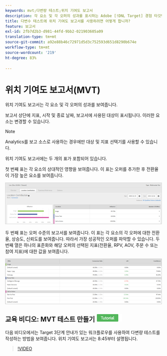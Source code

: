 ```yaml
---
keywords: mvt;다변량 테스트;위치 기여도 보고서
description: 각 요소 및 각 오퍼의 성과를 표시하는 Adobe [!DNL Target] 경험 타깃팅 활동에 위치 기여도 보고서를 사용하는 방법에 대해 알아봅니다.
title: 다변수 테스트에 위치 기여도 보고서를 사용하려면 어떻게 합니까?
feature: 보고서
exl-id: 2fb7d2b3-d981-44fd-9bb2-021903605a09
translation-type: tm+mt
source-git-commit: a92e88b46c72971d5d3c752593d651d8290b674e
workflow-type: tm+mt
source-wordcount: '219'
ht-degree: 83%

---
```


# 위치 기여도 보고서(MVT)

위치 기여도 보고서는 각 요소 및 각 오퍼의 성과를 보여줍니다.

보고서 상단에 지표, 시작 및 종료 날짜, 보고서에 사용된 대상이 표시됩니다. 이러한 요소는 변경할 수 있습니다.

>[!NOTE]
>
>Analytics를 보고 소스로 사용하는 경우에만 대상 및 지표 선택기를 사용할 수 있습니다.

위치 기여도 보고서에는 두 개의 표가 포함되어 있습니다.

첫 번째 표는 각 요소의 상대적인 영향을 보여줍니다. 이 표는 오퍼를 추가한 후 전환율이 가장 높은 요소를 보여줍니다.

![](assets/locationcontributiontop.png)

두 번째 표는 오퍼 수준의 보고서를 보여줍니다. 이 표는 각 요소의 각 오퍼에 대한 전환율, 상승도, 신뢰도를 보여줍니다. 따라서 가장 성공적인 오퍼를 파악할 수 있습니다. 두 번째 열은 하나의 표준화와 해당 오퍼의 선택된 지표(전환율, RPV, AOV, 주문 수 또는 참여 지표)에 대한 값을 보여줍니다.

![](assets/locationcontributionbottom.png)

## 교육 비디오: MVT 테스트 만들기  ![자습서 배지](/help/assets/tutorial.png)

다음 비디오에서는 Target 3단계 안내가 있는 워크플로우를 사용하여 다변량 테스트를 작성하는 방법을 보여줍니다. 위치 기여도 보고서는 8:45부터 설명됩니다.

>[!VIDEO](https://video.tv.adobe.com/v/17395)
